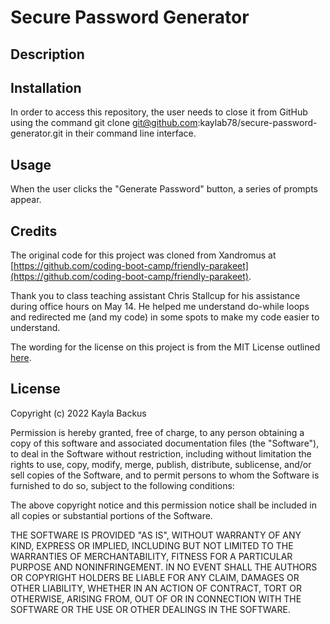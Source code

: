 # Secure Password Generator

## Description

## Installation
In order to access this repository, the user needs to close it from GitHub using the command git clone git@github.com:kaylab78/secure-password-generator.git in their command line interface.

## Usage
When the user clicks the "Generate Password" button, a series of prompts appear.

## Credits
The original code for this project was cloned from Xandromus at [https://github.com/coding-boot-camp/friendly-parakeet](https://github.com/coding-boot-camp/friendly-parakeet).

Thank you to class teaching assistant Chris Stallcup for his assistance during office hours on May 14. He helped me understand do-while loops and redirected me (and my code) in some spots to make my code easier to understand.

The wording for the license on this project is from the MIT License outlined [here](https://choosealicense.com/licenses/mit/).

## License
Copyright (c) 2022 Kayla Backus

Permission is hereby granted, free of charge, to any person obtaining a copy of this software and associated documentation files (the "Software"), to deal in the Software without restriction, including without limitation the rights to use, copy, modify, merge, publish, distribute, sublicense, and/or sell copies of the Software, and to permit persons to whom the Software is furnished to do so, subject to the following conditions:

The above copyright notice and this permission notice shall be included in all copies or substantial portions of the Software.

THE SOFTWARE IS PROVIDED "AS IS", WITHOUT WARRANTY OF ANY KIND, EXPRESS OR IMPLIED, INCLUDING BUT NOT LIMITED TO THE WARRANTIES OF MERCHANTABILITY, FITNESS FOR A PARTICULAR PURPOSE AND NONINFRINGEMENT. IN NO EVENT SHALL THE AUTHORS OR COPYRIGHT HOLDERS BE LIABLE FOR ANY CLAIM, DAMAGES OR OTHER LIABILITY, WHETHER IN AN ACTION OF CONTRACT, TORT OR OTHERWISE, ARISING FROM, OUT OF OR IN CONNECTION WITH THE SOFTWARE OR THE USE OR OTHER DEALINGS IN THE SOFTWARE.